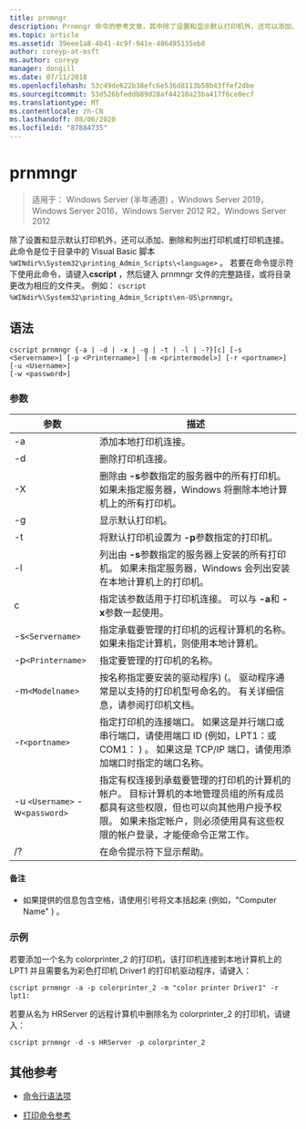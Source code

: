 ```yaml
---
title: prnmngr
description: Prnmngr 命令的参考文章，其中除了设置和显示默认打印机外，还可以添加、删除和列出打印机或打印机连接。
ms.topic: article
ms.assetid: 39eee1a8-4b41-4c9f-941e-486495135eb8
author: coreyp-at-msft
ms.author: coreyp
manager: dongill
ms.date: 07/11/2018
ms.openlocfilehash: 53c49de622b38efc6e536d8113b58b43ffef2dbe
ms.sourcegitcommit: 53d526bfeddb89d28af44210a23ba417f6ce0ecf
ms.translationtype: MT
ms.contentlocale: zh-CN
ms.lasthandoff: 08/06/2020
ms.locfileid: "87884735"
---
```

# <a name="prnmngr"></a>prnmngr

> 适用于： Windows Server (半年通道) ，Windows Server 2019，Windows Server 2016，Windows Server 2012 R2，Windows Server 2012

除了设置和显示默认打印机外，还可以添加、删除和列出打印机或打印机连接。 此命令是位于目录中的 Visual Basic 脚本 `%WINdir%\System32\printing_Admin_Scripts\<language>` 。 若要在命令提示符下使用此命令，请键入**cscript** ，然后键入 prnmngr 文件的完整路径，或将目录更改为相应的文件夹。 例如： `cscript %WINdir%\System32\printing_Admin_Scripts\en-US\prnmngr`。

## <a name="syntax"></a>语法

```
cscript prnmngr {-a | -d | -x | -g | -t | -l | -?}[c] [-s <Servername>] [-p <Printername>] [-m <printermodel>] [-r <portname>] [-u <Username>]
[-w <password>]
```

### <a name="parameters"></a>参数

| 参数 | 描述 |
|--|--|
| -a | 添加本地打印机连接。 |
| -d | 删除打印机连接。 |
| -X | 删除由 **-s**参数指定的服务器中的所有打印机。 如果未指定服务器，Windows 将删除本地计算机上的所有打印机。 |
| -g | 显示默认打印机。 |
| -t | 将默认打印机设置为 **-p**参数指定的打印机。 |
| -l | 列出由 **-s**参数指定的服务器上安装的所有打印机。 如果未指定服务器，Windows 会列出安装在本地计算机上的打印机。 |
| c | 指定该参数适用于打印机连接。 可以与 **-a**和 **-x**参数一起使用。 |
| -s`<Servername>` | 指定承载要管理的打印机的远程计算机的名称。 如果未指定计算机，则使用本地计算机。 |
| -p`<Printername>` | 指定要管理的打印机的名称。 |
| -m`<Modelname>` | 按名称指定要安装的驱动程序)  (。 驱动程序通常是以支持的打印机型号命名的。 有关详细信息，请参阅打印机文档。 |
| -r`<portname>` | 指定打印机的连接端口。 如果这是并行端口或串行端口，请使用端口 ID (例如，LPT1：或 COM1： ) 。 如果这是 TCP/IP 端口，请使用添加端口时指定的端口名称。 |
| -u `<Username>` -w`<password>` | 指定有权连接到承载要管理的打印机的计算机的帐户。 目标计算机的本地管理员组的所有成员都具有这些权限，但也可以向其他用户授予权限。 如果未指定帐户，则必须使用具有这些权限的帐户登录，才能使命令正常工作。 |
| /? | 在命令提示符下显示帮助。 |

#### <a name="remarks"></a>备注

- 如果提供的信息包含空格，请使用引号将文本括起来 (例如，"Computer Name" ) 。

### <a name="examples"></a>示例

若要添加一个名为 colorprinter_2 的打印机，该打印机连接到本地计算机上的 LPT1 并且需要名为彩色打印机 Driver1 的打印机驱动程序，请键入：

```
cscript prnmngr -a -p colorprinter_2 -m "color printer Driver1" -r lpt1:
```

若要从名为 HRServer 的远程计算机中删除名为 colorprinter_2 的打印机，请键入：

```
cscript prnmngr -d -s HRServer -p colorprinter_2
```

## <a name="additional-references"></a>其他参考

- [命令行语法项](command-line-syntax-key.md)

- [打印命令参考](print-command-reference.md)
